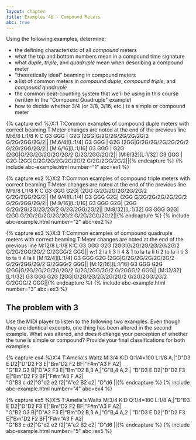 ```yaml
---
layout: chapter
title: Examples 4b - Compound Meters
abc: true
---
```


Using the following examples, determine:
- the defining characteristic of all *compound* meters
- what the top and bottom numbers mean in a compound time signature
- what *duple*, *triple*, and *quadruple* mean when describing a compound meter
- "theoretically ideal" beaming in compound meters 
- a list of common meters in *compound duple*, *compound triple*, and *compound quadruple*
- the common beat-counting system that we'll be using in this course (written in the "Compound Quadruple" example)
- how to decide whether 3/4 (or 3/8, 3/16, etc.) is a simple or compound meter

{% capture ex1 %}X:1
T:Common examples of compound duple meters with correct beaming
T:Meter changes are noted at the end of the previous line
M:6/8
L:1/8
K:C
G3 GGG | G2G (2GG|G/2G/2G/2G/2G/2G/2 G/2G/2GG/2G/2||
[M:6/4][L:1/4] G3 GGG | G2G (2GG|G/2G/2G/2G/2G/2G/2 G/2G/2GG/2G/2||
[M:6/16][L:1/16] G3 GGG | G2G (2GG|G/2G/2G/2G/2G/2G/2 G/2G/2GG/2G/2||
[M:6/32][L:1/32] G3 GGG | G2G (2GG|G/2G/2G/2G/2G/2G/2 G/2G/2GG/2G/2||{% endcapture %}
{% include abc-example.html number="1" abc=ex1 %}

{% capture ex2 %}X:2
T:Common examples of compound triple meters with correct beaming
T:Meter changes are noted at the end of the previous line
M:9/8
L:1/8
K:C
G3 GGG G2G| (2GG G/2G/2G/2G/2G/2G/2 G/2G/2GG/2G/2||
[M:9/4][L:1/4] G3 GGG G2G| (2GG G/2G/2G/2G/2G/2G/2 G/2G/2GG/2G/2||
[M:9/16][L:1/16] G3 GGG G2G| (2GG G/2G/2G/2G/2G/2G/2 G/2G/2GG/2G/2||
[M:9/32][L:1/32] G3 GGG G2G| (2GG G/2G/2G/2G/2G/2G/2 G/2G/2GG/2G/2||{% endcapture %}
{% include abc-example.html number="2" abc=ex2 %}

{% capture ex3 %}X:3
T:Common examples of compound quadruple meters with correct beaming
T:Meter changes are noted at the end of the previous line
M:12/8
L:1/8
K:C
G3 GGG G2G (2GG|G/2G/2G/2G/2G/2G/2 G/2G/2GG/2G/2 G/2GGG/2 GGG||
w:1 2 la li 3 li 4 & 1 to la ta li ti 2 to la li ti 3 to ta ti 4 la li
[M:12/4][L:1/4] G3 GGG G2G (2GG|G/2G/2G/2G/2G/2G/2 G/2G/2GG/2G/2 G/2GGG/2 GGG||
[M:12/16][L:1/16] G3 GGG G2G (2GG|G/2G/2G/2G/2G/2G/2 G/2G/2GG/2G/2 G/2GGG/2 GGG||
[M:12/32][L:1/32] G3 GGG G2G (2GG|G/2G/2G/2G/2G/2G/2 G/2G/2GG/2G/2 G/2GGG/2 GGG||{% endcapture %}
{% include abc-example.html number="3" abc=ex3 %}

## The problem with 3

Use the MIDI player to listen to the following two examples. Even though they are identical excerpts, one thing has been altered in the second example. What was altered, and does it change your perception of whether the tune is simple or compound? Provide your final classifications for both examples.

{% capture ex4 %}X:4
T:Amelia's Waltz
M:3/4
K:D
Q:1/4=100
L:1/8
A,|"D"D3 E D2|"D"D2 F3 E|"Bm"D2 F2 BF|"F#m"A3 F A2|\
"G"B2 G3 B|"D"A2 F3 E|"Bm"D2 B,3 A,|"G"B,4 A,2 |
"D"D3 E D2|"D"D2 F3 E|"Bm"D2 F2 BF|"F#m"A3 F A2|\
"G"B3 c d2|"G"d2 e2 f2|"A"e2 B2 c2| "D"d6 ||{% endcapture %}
{% include abc-example.html number="4" abc=ex4 %}

{% capture ex5 %}X:5
T:Amelia's Waltz
M:3/4
K:D
Q:1/4=180
L:1/8
A,|"D"D3 E D2|"D"D2 F3 E|"Bm"D2 F2 BF|"F#m"A3 F A2|\
"G"B2 G3 B|"D"A2 F3 E|"Bm"D2 B,3 A,|"G"B,4 A,2 |
"D"D3 E D2|"D"D2 F3 E|"Bm"D2 F2 BF|"F#m"A3 F A2|\
"G"B3 c d2|"G"d2 e2 f2|"A"e2 B2 c2| "D"d6 ||{% endcapture %}
{% include abc-example.html number="5" abc=ex5 %}